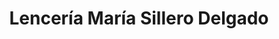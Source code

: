 ---
title: "Lencería María Sillero Delgado"
url: /huetor-tajar/lenceria-maria-sillero-delgado/
shop: Kleidung
---